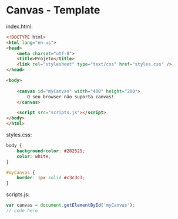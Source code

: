 # Canvas - Template

index.html:

~~~html
<!DOCTYPE html>
<html lang="en-us">
<head>
    <meta charset="utf-8">
    <title>Projeto</title>
    <link rel="stylesheet" type="text/css" href="styles.css" />
</head>

<body>
   
    <canvas id="myCanvas" width="400" height="200">
        O seu browser não suporta canvas!
    </canvas>

    <script src="scripts.js"></script>
</body>
</html>
~~~

styles.css:

~~~css
body {
    background-color: #282525;
    color: white;
}

#myCanvas {
    border: 1px solid #c3c3c3;
}
~~~

scripts.js:

~~~javascript
var canvas = document.getElementById('myCanvas');
// code here
~~~
